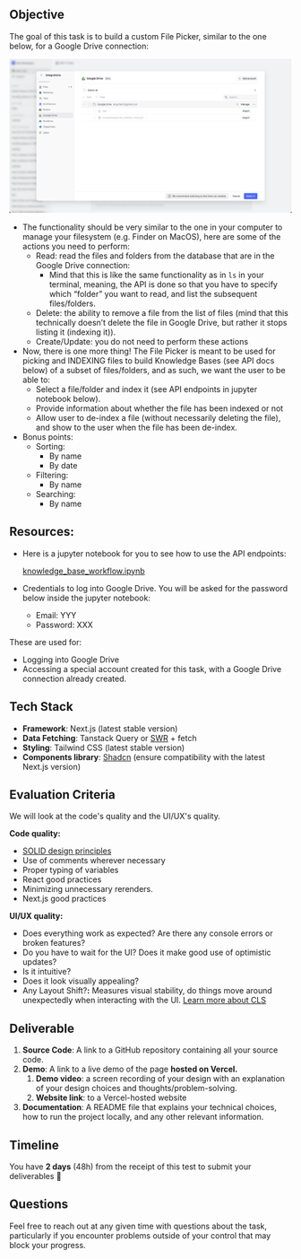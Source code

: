 ## Objective

The goal of this task is to build a custom File Picker, similar to the one below, for a Google Drive connection:

![alt text](<./image (42).png>)

- The functionality should be very similar to the one in your computer to manage your  filesystem (e.g. Finder on MacOS), here are some of the actions you need to perform:
    - Read: read the files and folders from the database that are in the Google Drive connection:
        - Mind that this is like the same functionality as in `ls` in your terminal, meaning, the API is done so that you have to specify which “folder” you want to read, and list the subsequent files/folders.
    - Delete: the ability to remove a file from the list of files (mind that this technically doesn’t delete the file in Google Drive, but rather it stops listing it (indexing it)).
    - Create/Update: you do not need to perform these actions
- Now, there is one more thing! The File Picker is meant to be used for picking and INDEXING files to build Knowledge Bases (see API docs below) of a subset of files/folders, and as such, we want the user to be able to:
    - Select a file/folder and index it (see API endpoints in jupyter notebook below).
    - Provide information about whether the file has been indexed or not
    - Allow user to de-index a file (without necessarily deleting the file), and show to the user when the file has been de-index.
- Bonus points:
    - Sorting:
        - By name
        - By date
    - Filtering:
        - By name
    - Searching:
        - By name

## Resources:

- Here is a jupyter notebook for you to see how to use the API endpoints:
    
    [knowledge_base_workflow.ipynb](./test.ipynb)
    
- Credentials to log into Google Drive. You will be asked for the password below inside the jupyter notebook:
    - Email: YYY
    - Password: XXX

These are used for:

- Logging into Google Drive
- Accessing a special account created for this task, with a Google Drive connection already created.

## **Tech Stack**

- **Framework**: Next.js (latest stable version)
- **Data Fetching**: Tanstack Query or [SWR](https://swr.vercel.app/) + fetch
- **Styling**: Tailwind CSS (latest stable version)
- **Components library**: [Shadcn](https://ui.shadcn.com/) (ensure compatibility with the latest Next.js version)

## Evaluation Criteria

We will look at the code's quality and the UI/UX's quality.

**Code quality:**

- [SOLID design principles](https://medium.com/byborg-engineering/applying-solid-to-react-ca6d1ff926a4)
- Use of comments wherever necessary
- Proper typing of variables
- React good practices
- Minimizing unnecessary rerenders.
- Next.js good practices

**UI/UX quality:**

- Does everything work as expected? Are there any console errors or broken features?
- Do you have to wait for the UI? Does it make good use of optimistic updates?
- Is it intuitive?
- Does it look visually appealing?
- Any Layout Shift?**:** Measures visual stability, do things move around unexpectedly when interacting with the UI. [Learn more about CLS](https://vercel.com/docs/speed-insights/metrics#cumulative-layout-shift-cls)

## Deliverable

1. **Source Code**: A link to a GitHub repository containing all your source code.
2. **Demo**: A link to a live demo of the page **hosted on Vercel.**
    1. **Demo video**: a screen recording of your design with an explanation of your design choices and thoughts/problem-solving.
    2. **Website link**: to a Vercel-hosted website
3. **Documentation**: A README file that explains your technical choices, how to run the project locally, and any other relevant information.

## Timeline

You have **2 days** (48h) from the receipt of this test to submit your deliverables 🚀

## Questions

Feel free to reach out at any given time with questions about the task, particularly if you encounter problems outside of your control that may block your progress.